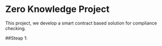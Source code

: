 # Zero Knowledge Project

This project, we develop a smart contract based solution for compliance checking.

##Steap 1:

